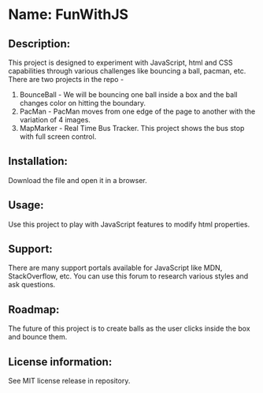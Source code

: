 # Name: FunWithJS

## Description: 
This project is designed to experiment with JavaScript, html and CSS capabilities through various challenges like bouncing a ball, pacman, etc. There are two projects in the repo -
1. BounceBall - We will be bouncing one ball inside a box and the ball changes color on hitting the boundary.  
2. PacMan - PacMan moves from one edge of the page to another with the variation of 4 images.
3. MapMarker - Real Time Bus Tracker. This project shows the bus stop with full screen control.

## Installation: 
Download the file and open it in a browser.

## Usage: 
Use this project to play with JavaScript features to modify html properties.

## Support: 
There are many support portals available for JavaScript like MDN, StackOverflow, etc. You can use this forum to research various styles and ask questions.

## Roadmap: 
The future of this project is to create balls as the user clicks inside the box and bounce them. 

## License information: 

See MIT license release in repository.

